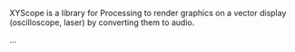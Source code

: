 XYScope is a library for Processing to render graphics on a vector display (oscilloscope, laser) by converting them to audio.

...